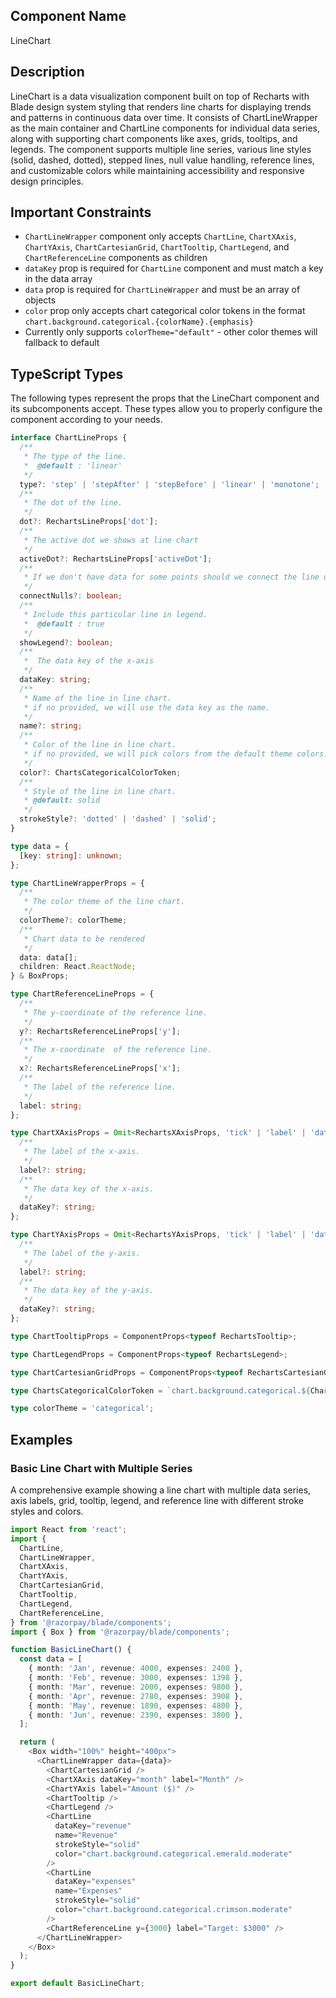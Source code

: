 ## Component Name

LineChart

## Description

LineChart is a data visualization component built on top of Recharts with Blade design system styling that renders line charts for displaying trends and patterns in continuous data over time. It consists of ChartLineWrapper as the main container and ChartLine components for individual data series, along with supporting chart components like axes, grids, tooltips, and legends. The component supports multiple line series, various line styles (solid, dashed, dotted), stepped lines, null value handling, reference lines, and customizable colors while maintaining accessibility and responsive design principles.

## Important Constraints

- `ChartLineWrapper` component only accepts `ChartLine`, `ChartXAxis`, `ChartYAxis`, `ChartCartesianGrid`, `ChartTooltip`, `ChartLegend`, and `ChartReferenceLine` components as children
- `dataKey` prop is required for `ChartLine` component and must match a key in the data array
- `data` prop is required for `ChartLineWrapper` and must be an array of objects
- `color` prop only accepts chart categorical color tokens in the format `chart.background.categorical.{colorName}.{emphasis}`
- Currently only supports `colorTheme="default"` - other color themes will fallback to default

## TypeScript Types

The following types represent the props that the LineChart component and its subcomponents accept. These types allow you to properly configure the component according to your needs.

```typescript
interface ChartLineProps {
  /**
   * The type of the line.
   *  @default : 'linear'
   */
  type?: 'step' | 'stepAfter' | 'stepBefore' | 'linear' | 'monotone';
  /**
   * The dot of the line.
   */
  dot?: RechartsLineProps['dot'];
  /**
   * The active dot we shows at line chart
   */
  activeDot?: RechartsLineProps['activeDot'];
  /**
   * If we don't have data for some points should we connect the line or should skip it.
   */
  connectNulls?: boolean;
  /**
   * Include this particular line in legend.
   *  @default : true
   */
  showLegend?: boolean;
  /**
   *  The data key of the x-axis
   */
  dataKey: string;
  /**
   * Name of the line in line chart.
   * if no provided, we will use the data key as the name.
   */
  name?: string;
  /**
   * Color of the line in line chart.
   * if no provided, we will pick colors from the default theme colors.
   */
  color?: ChartsCategoricalColorToken;
  /**
   * Style of the line in line chart.
   * @default: solid
   */
  strokeStyle?: 'dotted' | 'dashed' | 'solid';
}

type data = {
  [key: string]: unknown;
};

type ChartLineWrapperProps = {
  /**
   * The color theme of the line chart.
   */
  colorTheme?: colorTheme;
  /**
   * Chart data to be rendered
   */
  data: data[];
  children: React.ReactNode;
} & BoxProps;

type ChartReferenceLineProps = {
  /**
   * The y-coordinate of the reference line.
   */
  y?: RechartsReferenceLineProps['y'];
  /**
   * The x-coordinate  of the reference line.
   */
  x?: RechartsReferenceLineProps['x'];
  /**
   * The label of the reference line.
   */
  label: string;
};

type ChartXAxisProps = Omit<RechartsXAxisProps, 'tick' | 'label' | 'dataKey' | 'stroke'> & {
  /**
   * The label of the x-axis.
   */
  label?: string;
  /**
   * The data key of the x-axis.
   */
  dataKey?: string;
};

type ChartYAxisProps = Omit<RechartsYAxisProps, 'tick' | 'label' | 'dataKey' | 'stroke'> & {
  /**
   * The label of the y-axis.
   */
  label?: string;
  /**
   * The data key of the y-axis.
   */
  dataKey?: string;
};

type ChartTooltipProps = ComponentProps<typeof RechartsTooltip>;

type ChartLegendProps = ComponentProps<typeof RechartsLegend>;

type ChartCartesianGridProps = ComponentProps<typeof RechartsCartesianGrid>;

type ChartsCategoricalColorToken = `chart.background.categorical.${ChartColorCategories}.${keyof ChartCategoricalEmphasis}`;

type colorTheme = 'categorical';
```

## Examples

### Basic Line Chart with Multiple Series

A comprehensive example showing a line chart with multiple data series, axis labels, grid, tooltip, legend, and reference line with different stroke styles and colors.

```typescript
import React from 'react';
import {
  ChartLine,
  ChartLineWrapper,
  ChartXAxis,
  ChartYAxis,
  ChartCartesianGrid,
  ChartTooltip,
  ChartLegend,
  ChartReferenceLine,
} from '@razorpay/blade/components';
import { Box } from '@razorpay/blade/components';

function BasicLineChart() {
  const data = [
    { month: 'Jan', revenue: 4000, expenses: 2400 },
    { month: 'Feb', revenue: 3000, expenses: 1398 },
    { month: 'Mar', revenue: 2000, expenses: 9800 },
    { month: 'Apr', revenue: 2780, expenses: 3908 },
    { month: 'May', revenue: 1890, expenses: 4800 },
    { month: 'Jun', revenue: 2390, expenses: 3800 },
  ];

  return (
    <Box width="100%" height="400px">
      <ChartLineWrapper data={data}>
        <ChartCartesianGrid />
        <ChartXAxis dataKey="month" label="Month" />
        <ChartYAxis label="Amount ($)" />
        <ChartTooltip />
        <ChartLegend />
        <ChartLine
          dataKey="revenue"
          name="Revenue"
          strokeStyle="solid"
          color="chart.background.categorical.emerald.moderate"
        />
        <ChartLine
          dataKey="expenses"
          name="Expenses"
          strokeStyle="solid"
          color="chart.background.categorical.crimson.moderate"
        />
        <ChartReferenceLine y={3000} label="Target: $3000" />
      </ChartLineWrapper>
    </Box>
  );
}

export default BasicLineChart;
```